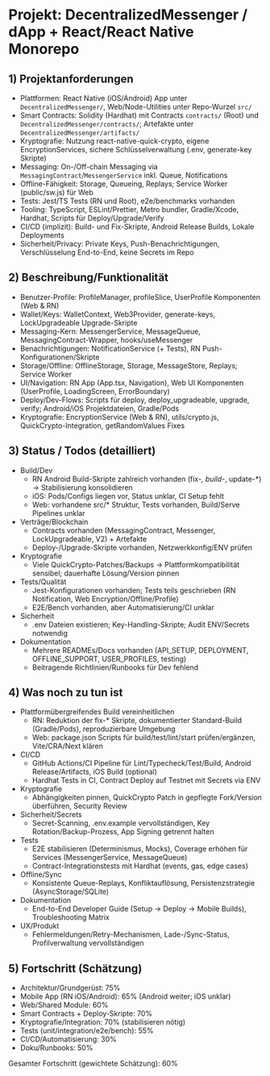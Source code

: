 # Projekt: DecentralizedMessenger / dApp + React/React Native Monorepo

## 1) Projektanforderungen
- Plattformen: React Native (iOS/Android) App unter `DecentralizedMessenger/`, Web/Node-Utilities unter Repo-Wurzel `src/`
- Smart Contracts: Solidity (Hardhat) mit Contracts `contracts/` (Root) und `DecentralizedMessenger/contracts/`; Artefakte unter `DecentralizedMessenger/artifacts/`
- Kryptografie: Nutzung react-native-quick-crypto, eigene EncryptionServices, sichere Schlüsselverwaltung (.env, generate-key Skripte)
- Messaging: On-/Off-chain Messaging via `MessagingContract`/`MessengerService` inkl. Queue, Notifications
- Offline-Fähigkeit: Storage, Queueing, Replays; Service Worker (public/sw.js) für Web
- Tests: Jest/TS Tests (RN und Root), e2e/benchmarks vorhanden
- Tooling: TypeScript, ESLint/Prettier, Metro bundler, Gradle/Xcode, Hardhat, Scripts für Deploy/Upgrade/Verify
- CI/CD (implizit): Build- und Fix-Skripte, Android Release Builds, Lokale Deployments
- Sicherheit/Privacy: Private Keys, Push-Benachrichtigungen, Verschlüsselung End-to-End, keine Secrets im Repo

## 2) Beschreibung/Funktionalität
- Benutzer-Profile: ProfileManager, profileSlice, UserProfile Komponenten (Web & RN)
- Wallet/Keys: WalletContext, Web3Provider, generate-keys, LockUpgradeable Upgrade-Skripte
- Messaging-Kern: MessengerService, MessageQueue, MessagingContract-Wrapper, hooks/useMessenger
- Benachrichtigungen: NotificationService (+ Tests), RN Push-Konfigurationen/Skripte
- Storage/Offline: OfflineStorage, Storage, MessageStore, Replays; Service Worker
- UI/Navigation: RN App (App.tsx, Navigation), Web UI Komponenten (UserProfile, LoadingScreen, ErrorBoundary)
- Deploy/Dev-Flows: Scripts für deploy, deploy_upgradeable, upgrade, verify; Android/iOS Projektdateien, Gradle/Pods
- Kryptografie: EncryptionService (Web & RN), utils/crypto.js, QuickCrypto-Integration, getRandomValues Fixes

## 3) Status / Todos (detailliert)
- Build/Dev
  - RN Android Build-Skripte zahlreich vorhanden (fix-*, build-*, update-*) → Stabilisierung konsolidieren
  - iOS: Pods/Configs liegen vor, Status unklar, CI Setup fehlt
  - Web: vorhandene src/* Struktur, Tests vorhanden, Build/Serve Pipelines unklar
- Verträge/Blockchain
  - Contracts vorhanden (MessagingContract, Messenger, LockUpgradeable, V2) + Artefakte
  - Deploy-/Upgrade-Skripte vorhanden, Netzwerkkonfig/ENV prüfen
- Kryptografie
  - Viele QuickCrypto-Patches/Backups → Plattformkompatibilität sensibel; dauerhafte Lösung/Version pinnen
- Tests/Qualität
  - Jest-Konfigurationen vorhanden; Tests teils geschrieben (RN Notification, Web Encryption/Offline/Profile)
  - E2E/Bench vorhanden, aber Automatisierung/CI unklar
- Sicherheit
  - .env Dateien existieren; Key-Handling-Skripte; Audit ENV/Secrets notwendig
- Dokumentation
  - Mehrere READMEs/Docs vorhanden (API_SETUP, DEPLOYMENT, OFFLINE_SUPPORT, USER_PROFILES, testing)
  - Beitragende Richtlinien/Runbooks für Dev fehlend

## 4) Was noch zu tun ist
- Plattformübergreifendes Build vereinheitlichen
  - RN: Reduktion der fix-* Skripte, dokumentierter Standard-Build (Gradle/Pods), reproduzierbare Umgebung
  - Web: package.json Scripts für build/test/lint/start prüfen/ergänzen, Vite/CRA/Next klären
- CI/CD
  - GitHub Actions/CI Pipeline für Lint/Typecheck/Test/Build, Android Release/Artifacts, iOS Build (optional)
  - Hardhat Tests in CI, Contract Deploy auf Testnet mit Secrets via ENV
- Kryptografie
  - Abhängigkeiten pinnen, QuickCrypto Patch in gepflegte Fork/Version überführen, Security Review
- Sicherheit/Secrets
  - Secret-Scanning, .env.example vervollständigen, Key Rotation/Backup-Prozess, App Signing getrennt halten
- Tests
  - E2E stabilisieren (Determinismus, Mocks), Coverage erhöhen für Services (MessengerService, MessageQueue)
  - Contract-Integrationstests mit Hardhat (events, gas, edge cases)
- Offline/Sync
  - Konsistente Queue-Replays, Konfliktauflösung, Persistenzstrategie (AsyncStorage/SQLite)
- Dokumentation
  - End-to-End Developer Guide (Setup → Deploy → Mobile Builds), Troubleshooting Matrix
- UX/Produkt
  - Fehlermeldungen/Retry-Mechanismen, Lade-/Sync-Status, Profilverwaltung vervollständigen

## 5) Fortschritt (Schätzung)
- Architektur/Grundgerüst: 75%
- Mobile App (RN iOS/Android): 65% (Android weiter; iOS unklar)
- Web/Shared Module: 60%
- Smart Contracts + Deploy-Skripte: 70%
- Kryptografie/Integration: 70% (stabilisieren nötig)
- Tests (unit/integration/e2e/bench): 55%
- CI/CD/Automatisierung: 30%
- Doku/Runbooks: 50%

Gesamter Fortschritt (gewichtete Schätzung): 60%